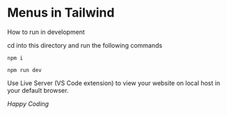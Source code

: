 # Menus in Tailwind

How to run in development

cd into this directory and run the following commands

```
npm i

npm run dev
```

Use Live Server (VS Code extension) to view your website on local host in your default browser.

_Happy Coding_